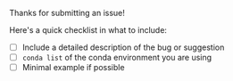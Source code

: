 Thanks for submitting an issue!

Here's a quick checklist in what to include:

- [ ] Include a detailed description of the bug or suggestion
- [ ] `conda list` of the conda environment you are using
- [ ] Minimal example if possible
